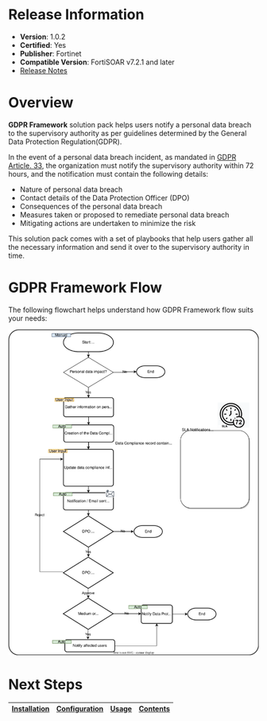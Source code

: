 # Release Information

- **Version**:  1.0.2
- **Certified**: Yes
- **Publisher**: Fortinet
- **Compatible Version**: FortiSOAR v7.2.1 and later
- [Release Notes](./release_notes.md)

# Overview

**GDPR Framework** solution pack helps users notify a personal data breach to the supervisory authority as per guidelines determined by the General Data Protection Regulation(GDPR).

In the event of a personal data breach incident, as mandated in [GDPR Article. 33](https://gdpr-info.eu/art-33-gdpr/), the organization must notify the supervisory authority within 72 hours, and the notification must contain the following details:

- Nature of personal data breach
- Contact details of the Data Protection Officer (DPO)
- Consequences of the personal data breach
- Measures taken or proposed to remediate personal data breach
- Mitigating actions are undertaken to minimize the risk

This solution pack comes with a set of playbooks that help users gather all the necessary information and send it over to the supervisory authority in time.

# GDPR Framework Flow

The following flowchart helps understand how GDPR Framework flow suits your needs:

![GDPR Framework Flow](./docs/res/gdpr-framework-flow.svg)

# Next Steps 
 
| [Installation](./docs/setup.md#installation) | [Configuration](./docs/setup.md#configuration) | [Usage](./docs/usage.md) | [Contents](./docs/contents.md) |
|----------------------------------------------|------------------------------------------------|--------------------------|--------------------------------|